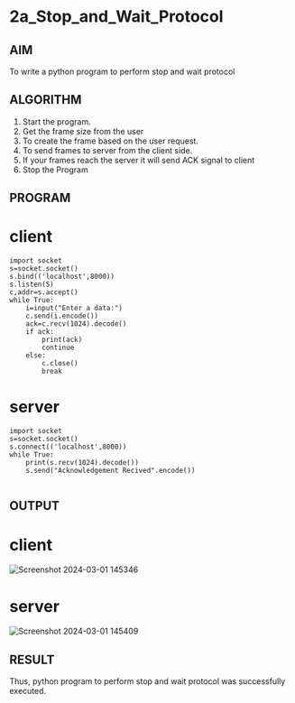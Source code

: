 # 2a_Stop_and_Wait_Protocol
## AIM 
To write a python program to perform stop and wait protocol
## ALGORITHM
1. Start the program.
2. Get the frame size from the user
3. To create the frame based on the user request.
4. To send frames to server from the client side.
5. If your frames reach the server it will send ACK signal to client
6. Stop the Program
## PROGRAM
# client
```
import socket
s=socket.socket()
s.bind(('localhost',8000))
s.listen(5)
c,addr=s.accept()
while True:
    i=input("Enter a data:")
    c.send(i.encode())
    ack=c.recv(1024).decode()
    if ack:
        print(ack)
        continue
    else:
        c.close()
        break

```
# server
```
import socket
s=socket.socket()
s.connect(('localhost',8000))
while True:
    print(s.recv(1024).decode())
    s.send("Acknowledgement Recived".encode())
    
```
## OUTPUT
# client
![Screenshot 2024-03-01 145346](https://github.com/BaskarUmapathi/2a_Stop_and_Wait_Protocol/assets/151434098/9515a082-c3fa-4541-8dbc-84ecc974af37)

# server
![Screenshot 2024-03-01 145409](https://github.com/BaskarUmapathi/2a_Stop_and_Wait_Protocol/assets/151434098/d6b1bd03-8f46-4ec6-8b90-a3ffc17a8151)

## RESULT
Thus, python program to perform stop and wait protocol was successfully executed.
